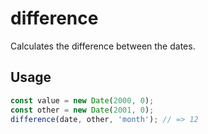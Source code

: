 # difference

Calculates the difference between the dates.

## Usage

```js
const value = new Date(2000, 0);
const other = new Date(2001, 0);
difference(date, other, 'month'); // => 12
```